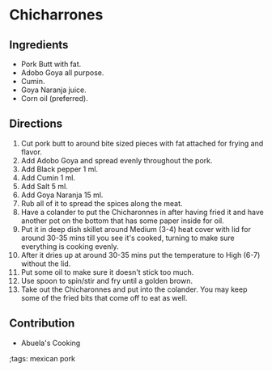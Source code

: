 # Chicharrones

## Ingredients

- Pork Butt with fat.
- Adobo Goya all purpose.
- Cumin.
- Goya Naranja juice.
- Corn oil (preferred).

## Directions

1. Cut pork butt to around bite sized pieces with fat attached for frying and
   flavor.
2. Add Adobo Goya and spread evenly throughout the pork.
3. Add Black pepper 1 ml.
4. Add Cumin 1 ml.
5. Add Salt 5 ml.
6. Add Goya Naranja 15 ml.
7. Rub all of it to spread the spices along the meat.
8. Have a colander to put the Chicharonnes in after having fried it and have
   another pot on the bottom that has some paper inside for oil.
9. Put it in deep dish skillet around Medium (3-4) heat cover with lid for
   around 30-35 mins till you see it's cooked, turning to make sure everything
   is cooking evenly.
10. After it dries up at around 30-35 mins put the temperature to High (6-7)
    without the lid.
11. Put some oil to make sure it doesn't stick too much.
12. Use spoon to spin/stir and fry until a golden brown.
13. Take out the Chicharonnes and put into the colander. You may keep some of
    the fried bits that come off to eat as well.


## Contribution

- Abuela's Cooking

;tags: mexican pork
